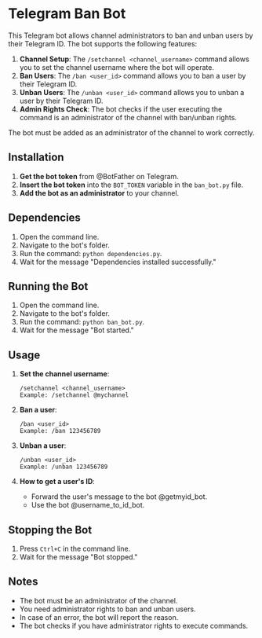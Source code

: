 # Telegram Ban Bot

This Telegram bot allows channel administrators to ban and unban users by their Telegram ID. The bot supports the following features:

1. **Channel Setup**: The `/setchannel <channel_username>` command allows you to set the channel username where the bot will operate.
2. **Ban Users**: The `/ban <user_id>` command allows you to ban a user by their Telegram ID.
3. **Unban Users**: The `/unban <user_id>` command allows you to unban a user by their Telegram ID.
4. **Admin Rights Check**: The bot checks if the user executing the command is an administrator of the channel with ban/unban rights.

The bot must be added as an administrator of the channel to work correctly.

## Installation

1. **Get the bot token** from @BotFather on Telegram.
2. **Insert the bot token** into the `BOT_TOKEN` variable in the `ban_bot.py` file.
3. **Add the bot as an administrator** to your channel.

## Dependencies

1. Open the command line.
2. Navigate to the bot's folder.
3. Run the command: `python dependencies.py`.
4. Wait for the message "Dependencies installed successfully."

## Running the Bot

1. Open the command line.
2. Navigate to the bot's folder.
3. Run the command: `python ban_bot.py`.
4. Wait for the message "Bot started."

## Usage

1. **Set the channel username**:
    ```
    /setchannel <channel_username>
    Example: /setchannel @mychannel
    ```

2. **Ban a user**:
    ```
    /ban <user_id>
    Example: /ban 123456789
    ```

3. **Unban a user**:
    ```
    /unban <user_id>
    Example: /unban 123456789
    ```

4. **How to get a user's ID**:
    - Forward the user's message to the bot @getmyid_bot.
    - Use the bot @username_to_id_bot.

## Stopping the Bot

1. Press `Ctrl+C` in the command line.
2. Wait for the message "Bot stopped."

## Notes

- The bot must be an administrator of the channel.
- You need administrator rights to ban and unban users.
- In case of an error, the bot will report the reason.
- The bot checks if you have administrator rights to execute commands.
